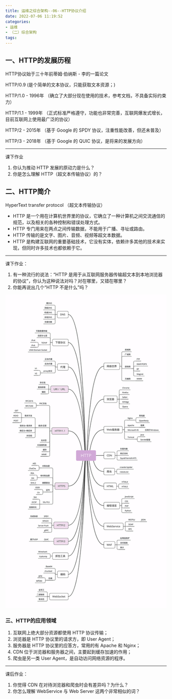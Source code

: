 ```yaml
---
title: 运维之综合架构--06--HTTP协议介绍
date: 2022-07-06 11:19:52
categories:
- 运维
- （二）综合架构
tags:
---
```



## 一、HTTP的发展历程

HTTP协议始于三十年前蒂姆·伯纳斯 - 李的一篇论文

HTTP/0.9 (是个简单的文本协议，只能获取文本资源；)

HTTP/1.0 - 1996年 （确立了大部分现在使用的技术，参考文档，不具备实际约束力）

HTTP/1.1 - 1999年 （正式标准严格遵守，功能也非常完善，互联网爆发式增长，目前互联网上使用最广泛的协议） 

HTTP/2 - 2015年 （基于 Google 的 SPDY 协议，注重性能改善，但还未普及）

HTTP/3 - 2018年 （基于 Google 的 QUIC 协议，是将来的发展方向）

---

课下作业

1. 你认为推动 HTTP 发展的原动力是什么？
2. 你是怎么理解 HTTP（超文本传输协议）的？

## 二、HTTP简介

HyperText transfer protocol （超文本传输协议）

- HTTP 是一个用在计算机世界里的协议，它确立了一种计算机之间交流通信的规范，以及相关的各种控制和错误处理方式。
- HTTP 专门用来在两点之间传输数据，不能用于广播、寻址或路由。
- HTTP 传输的是文字、图片、音频、视频等超文本数据。
- HTTP 是构建互联网的重要基础技术，它没有实体，依赖许多其他的技术来实现，但同时许多技术也都依赖于它。

----

课下作业：

1. 有一种流行的说法：“HTTP 是用于从互联网服务器传输超文本到本地浏览器的协议”，你认为这种说法对吗？对在哪里，又错在哪里？
2. 你能再说出几个“HTTP 不是什么”吗？

![http思维导图](05-HTTP协议.assets/http思维导图.png)

### 三、HTTP的应用领域

1. 互联网上绝大部分资源都使用 HTTP 协议传输；
2. 浏览器是 HTTP 协议里的请求方，即 User Agent；
3. 服务器是 HTTP 协议里的应答方，常用的有 Apache 和 Nginx；
4. CDN 位于浏览器和服务器之间，主要起到缓存加速的作用；
5. 爬虫是另一类 User Agent，是自动访问网络资源的程序。

---

课后作业：

1. 你觉得 CDN 在对待浏览器和爬虫时会有差异吗？为什么？
2. 你怎么理解 WebService 与 Web Server 这两个非常相似的词？